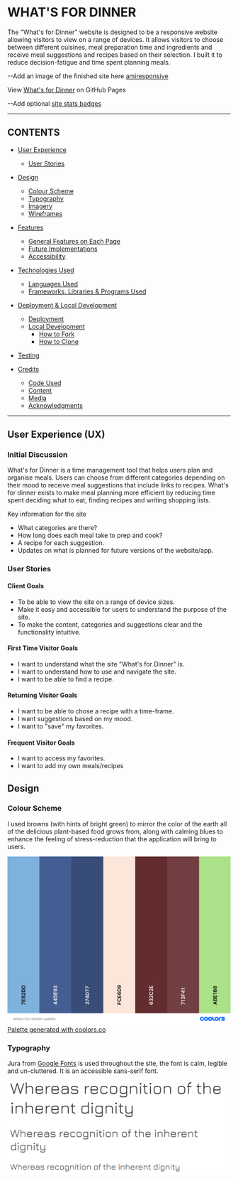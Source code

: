 # WHAT'S FOR DINNER

The "What's for Dinner" website is designed to be a responsive website allowing visitors to view on a range of devices. It allows visitors to choose between different cuisines, meal preparation time and ingredients and receive meal suggestions and recipes based on their selection. I built it to reduce decision-fatigue and time spent planning meals.

--Add an image of the finished site here  [amiresponsive](https://ui.dev/amiresponsive)

View [What's for Dinner](https://siogeile.github.io/whats-for-dinner/) on GitHub Pages

--Add optional [site stats badges](https://shields.io)

---

## CONTENTS

* [User Experience](#user-experience-ux)
  * [User Stories](#user-stories)

* [Design](#design)
  * [Colour Scheme](#colour-scheme)
  * [Typography](#typography)
  * [Imagery](#imagery)
  * [Wireframes](#wireframes)

* [Features](#features)
  * [General Features on Each Page](#general-features-on-each-page)
  * [Future Implementations](#future-implementations)
  * [Accessibility](#accessibility)

* [Technologies Used](#technologies-used)
  * [Languages Used](#languages-used)
  * [Frameworks, Libraries & Programs Used](#frameworks-libraries--programs-used)

* [Deployment & Local Development](#deployment--local-development)
  * [Deployment](#deployment)
  * [Local Development](#local-development)
    * [How to Fork](#how-to-fork)
    * [How to Clone](#how-to-clone)

* [Testing](#testing)

* [Credits](#credits)
  * [Code Used](#code-used)
  * [Content](#content)
  * [Media](#media)
  * [Acknowledgments](#acknowledgments)

---

## User Experience (UX)

### Initial Discussion

What's for Dinner is a time management tool that helps users plan and organise meals. Users can choose from different categories depending on their mood to receive meal suggestions that include links to recipes. What's for dinner exists to make meal planning more efficient by reducing time spent deciding what to eat, finding recipes and writing shopping lists.

Key information for the site
* What categories are there?
* How long does each meal take to prep and cook?
* A recipe for each suggestion.
* Updates on what is planned for future versions of the website/app.


### User Stories

#### Client Goals
* To be able to view the site on a range of device sizes.
* Make it easy and accessible for users to understand the purpose of the site.
* To make the content, categories and suggestions clear and the functionality intuitive.
#### First Time Visitor Goals
* I want to understand what the site "What's for Dinner" is.
* I want to understand how to use and navigate the site.
* I want to be able to find a recipe.
#### Returning Visitor Goals
* I want to be able to chose a recipe with a time-frame.
* I want suggestions based on my mood.
* I want to "save" my favorites.
#### Frequent Visitor Goals
* I want to access my favorites.
* I want to add my own meals/recipes


## Design

### Colour Scheme

I used browns (with hints of bright green) to mirror the color of the earth all of the delicious plant-based food grows from, along with calming blues to enhance the feeling of stress-reduction that the application will bring to users.

![picture alt](/readme/whats-for-dinner-palette.png "palette generated with coolors.co")
[Palette generated with coolors.co](https://coolors.co/)

### Typography
Jura from [Google Fonts](https://fonts.google.com/specimen/Jura) is used throughout the site, the font is calm, legible and un-cluttered. It is an accessible sans-serif font.

![picture alt](/readme/jura-google-fonts.png "Jura, sourced from Google Fonts")